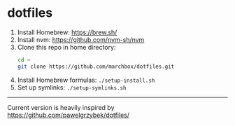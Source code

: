 # dotfiles

1. Install Homebrew: <https://brew.sh/>
2. Install nvm: <https://github.com/nvm-sh/nvm>
3. Clone this repo in home directory:
    ```sh
    cd ~
    git clone https://github.com/marchbox/dotfiles.git
    ```
4. Install Homebrew formulas: `./setup-install.sh`
5. Set up symlinks: `./setup-symlinks.sh`

---

Current version is heavily inspired by <https://github.com/pawelgrzybek/dotfiles/>
